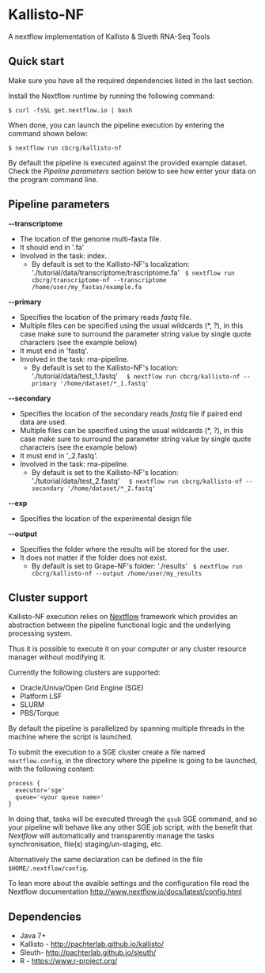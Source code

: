 Kallisto-NF
========

A nextflow implementation of Kallisto & Slueth RNA-Seq Tools



Quick start 
-----------

Make sure you have all the required dependencies listed in the last section.

Install the Nextflow runtime by running the following command:

    $ curl -fsSL get.nextflow.io | bash


When done, you can launch the pipeline execution by entering the command shown below:

    $ nextflow run cbcrg/kallisto-nf
    

By default the pipeline is executed against the provided example dataset. 
Check the *Pipeline parameters*  section below to see how enter your data on the program 
command line.     
    


Pipeline parameters
-------------------

**--transcriptome**  
   
* The location of the genome multi-fasta file. 
* It should end in '.fa' 
* Involved in the task: index.
  * By default is set to the Kallisto-NF's localization: './tutorial/data/transcriptome/trascriptome.fa'
  `  $ nextflow run cbcrg/transcriptome-nf --transcriptome /home/user/my_fastas/example.fa  `
    
  
**--primary** 
   
* Specifies the location of the primary reads *fastq* file.
* Multiple files can be specified using the usual wildcards (*, ?), in this case make sure to surround the parameter string
  value by single quote characters (see the example below)
* It must end in 'fastq'.
* Involved in the task: rna-pipeline.
  * By default is set to the Kallisto-NF's location: './tutorial/data/test_1.fastq' 
  `  $ nextflow run cbcrg/kallisto-nf --primary '/home/dataset/*_1.fastq'`
  
  
**--secondary** 
   
* Specifies the location of the secondary reads *fastq* file if paired end data are used.
* Multiple files can be specified using the usual wildcards (*, ?), in this case make sure to surround the parameter string
   value by single quote characters (see the example below)
* It must end in '_2.fastq'.  
* Involved in the task: rna-pipeline.  
  * By default is set to the Kallisto-NF's location: './tutorial/data/test_2.fastq' 
  `  $ nextflow run cbcrg/kallisto-nf --secondary '/home/dataset/*_2.fastq'`

**--exp**
* Specifies the location of the experimental design file

  
**--output** 
   
* Specifies the folder where the results will be stored for the user.  
* It does not matter if the folder does not exist.
  * By default is set to Grape-NF's folder: './results' 
  `  $ nextflow run cbcrg/kallisto-nf --output /home/user/my_results  `
  

Cluster support
---------------

Kallisto-NF execution relies on [Nextflow](http://www.nextflow.io) framework which provides an 
abstraction between the pipeline functional logic and the underlying processing system.

Thus it is possible to execute it on your computer or any cluster resource
manager without modifying it.

Currently the following clusters are supported:

  + Oracle/Univa/Open Grid Engine (SGE)
  + Platform LSF
  + SLURM
  + PBS/Torque


By default the pipeline is parallelized by spanning multiple threads in the machine where the script is launched.

To submit the execution to a SGE cluster create a file named `nextflow.config`, in the directory
where the pipeline is going to be launched, with the following content:

    process {
      executor='sge'
      queue='<your queue name>'
    }

In doing that, tasks will be executed through the `qsub` SGE command, and so your pipeline will behave like any
other SGE job script, with the benefit that *Nextflow* will automatically and transparently manage the tasks
synchronisation, file(s) staging/un-staging, etc.

Alternatively the same declaration can be defined in the file `$HOME/.nextflow/config`.

To lean more about the avaible settings and the configuration file read the Nextflow documentation 
 http://www.nextflow.io/docs/latest/config.html
  
  
Dependencies 
------------

 * Java 7+ 
 * Kallisto - http://pachterlab.github.io/kallisto/
 * Sleuth- http://pachterlab.github.io/sleuth/
 * R - https://www.r-project.org/
 
